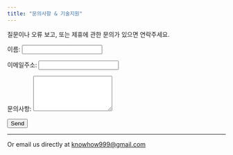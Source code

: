 ```yaml
---
title: "문의사항 & 기술지원"
---
```


질문이나 오류 보고, 또는 제휴에 관한 문의가 있으면 연락주세요.

<form name="contact" method="POST" data-netlify="true">
  <p><label>이름: <input type="text" name="name" required></label></p>
  <p><label>이메일주소: <input type="email" name="email" required></label></p>
  <p><label>문의사항: <textarea name="message" rows="5" required></textarea></label></p>
  <p><button type="submit">Send</button></p>
</form>

---

Or email us directly at [knowhow999@gmail.com](mailto:knowhow999@gmail.com)
